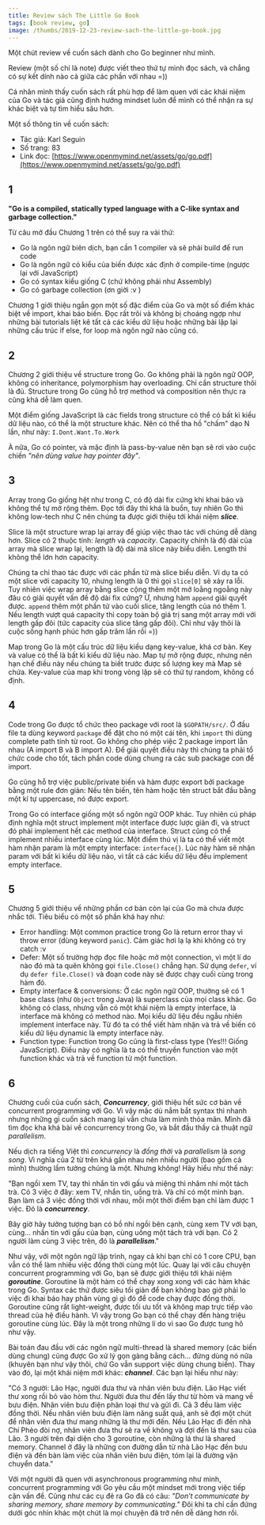 ```yaml
---
title: Review sách The Little Go Book
tags: [book review, go]
image: /thumbs/2019-12-23-review-sach-the-little-go-book.jpg
---
```


Một chút review về cuốn sách dành cho Go beginner như mình.

<!--truncate-->

Review (một số chỉ là note) được viết theo thứ tự mình đọc sách, và chẳng có sự kết dính nào cả giữa các phần với nhau =))

Cá nhân mình thấy cuốn sách rất phù hợp để làm quen với các khái niệm của Go và tác giả cũng định hướng mindset luôn để mình có thể nhận ra sự khác biệt và tự tìm hiểu sâu hơn.

Một số thông tin về cuốn sách:
- Tác giả: Karl Seguin
- Số trang: 83
- Link đọc: [https://www.openmymind.net/assets/go/go.pdf](https://www.openmymind.net/assets/go/go.pdf)

## 1

**"Go is a compiled, statically typed language with a C-like syntax and garbage collection."**

Từ câu mở đầu Chương 1 trên có thể suy ra vài thứ:

- Go là ngôn ngữ biên dịch, bạn cần 1 compiler và sẽ phải build để run code
- Go là ngôn ngữ có kiểu của biến được xác định ở compile-time (ngược lại với JavaScript)
- Go có syntax kiểu giống C (chứ không phải như Assembly)
- Go có garbage collection (ơn giời :v )

Chương 1 giới thiệu ngắn gọn một số đặc điểm của Go và một số điểm khác biệt về import, khai báo biến. Đọc rất trôi và không bị choáng ngợp như những bài tutorials liệt kê tất cả các kiểu dữ liệu hoặc những bài lặp lại những cấu trúc if else, for loop mà ngôn ngữ nào cũng có.

## 2

Chương 2 giới thiệu về structure trong Go. Go không phải là ngôn ngữ OOP, không có inheritance, polymorphism hay overloading. Chỉ cần structure thôi là đủ. Structure trong Go cũng hỗ trợ method và composition nên thực ra cũng khá dễ làm quen.

Một điểm giống JavaScript là các fields trong structure có thể có bất kì kiểu dữ liệu nào, có thể là một structure khác. Nên có thể tha hồ "chấm" dạo N lần, như này: `I.Dont.Want.To.Work`

À nữa, Go có pointer, và mặc định là pass-by-value nên bạn sẽ rơi vào cuộc chiến *"nên dùng value hay pointer đây"*.

## 3

Array trong Go giống hệt như trong C, có độ dài fix cứng khi khai báo và không thể tự mở rộng thêm. Đọc tới đây thì khá là buồn, tuy nhiên Go thì không low-tech như C nên chúng ta được giới thiệu tới khái niệm ***slice***.

Slice là một structure wrap lại array để giúp việc thao tác với chúng dễ dàng hơn. Slice có 2 thuộc tính: *length* và *capacity*. Capacity chính là độ dài của array mà slice wrap lại, length là độ dài mà slice này biểu diễn. Length thì không thể lớn hơn capacity.

Chúng ta chỉ thao tác được với các phần tử mà slice biểu diễn. Ví dụ ta có một slice với capacity 10, nhưng length là 0 thì gọi `slice[0]` sẽ xảy ra lỗi. Tuy nhiên việc wrap array bằng slice cộng thêm một mớ loằng ngoằng này đâu có giải quyết vấn đề độ dài fix cứng? Ừ, nhưng hàm `append` giải quyết được. `append` thêm một phần tử vào cuối slice, tăng length của nó thêm 1. Nếu length vượt quá capacity thì copy toàn bộ giá trị sang một array mới với length gấp đôi (tức capacity của slice tăng gấp đôi). Chỉ như vậy thôi là cuộc sống hạnh phúc hơn gấp trăm lần rồi =))

Map trong Go là một cấu trúc dữ liệu kiểu dạng key-value, khá cơ bản. Key và value có thể là bất kì kiểu dữ liệu nào. Map tự mở rộng được, nhưng nên hạn chế điều này nếu chúng ta biết trước được số lượng key mà Map sẽ chứa. Key-value của map khi trong vòng lặp sẽ có thứ tự random, không cố định.

## 4

Code trong Go được tổ chức theo package với root là `$GOPATH/src/`. Ở đầu file ta dùng keyword `package` để đặt cho nó một cái tên, khi `import` thì dùng complete path tính từ root. Go không cho phép việc 2 package import lẫn nhau (A import B và B import A). Để giải quyết điều này thì chúng ta phải tổ chức code cho tốt, tách phần code dùng chung ra các sub package con để import.

Go cũng hỗ trợ việc public/private biến và hàm được export bởi package bằng một rule đơn giản: Nếu tên biến, tên hàm hoặc tên struct bắt đầu bằng một kí tự uppercase, nó được export.

Trong Go có interface giống một số ngôn ngữ OOP khác. Tuy nhiên cú pháp định nghĩa một struct implement một interface được lược giản đi, và struct đó phải implement hết các method của interface. Struct cũng có thể implement nhiều interface cùng lúc. Một điểm thú vị là ta có thể viết một hàm nhận param là một empty interface: `interface{}`. Lúc này hàm sẽ nhận param với bất kì kiểu dữ liệu nào, vì tất cả các kiểu dữ liệu đều implement empty interface.

## 5

Chương 5 giới thiệu về những phần cơ bản còn lại của Go mà chưa được nhắc tới. Tiêu biểu có một số phần khá hay như:

- Error handling: Một common practice trong Go là return error thay vì throw error (dùng keyword `panic`). Cảm giác hơi lạ lạ khi không có try catch :v
- Defer: Một số trường hợp đọc file hoặc mở một connection, vì một lí do nào đó mà ta quên không gọi `file.Close()` chẳng hạn. Sử dụng `defer`, ví dụ `defer file.Close()` và đoạn code này sẽ được chạy cuối cùng trong hàm đó.
- Empty interface & conversions: Ở các ngôn ngữ OOP, thường sẽ có 1 base class (như `Object` trong Java) là superclass của mọi class khác. Go không có class, nhưng vẫn có một khái niệm là empty interface, là interface mà không có method nào. Mọi kiểu dữ liệu đều ngẫu nhiên implement interface này. Từ đó ta có thể viết hàm nhận và trả về biến có kiểu dữ liệu dynamic là empty interface này.
- Function type: Function trong Go cũng là first-class type (Yes!!! Giống JavaScript). Điều này có nghĩa là ta có thể truyền function vào một function khác và trả về function từ một function.

## 6

Chương cuối của cuốn sách, ***Concurrency***, giới thiệu hết sức cơ bản về concurrent programming với Go. Vì vậy mặc dù nắm bắt syntax thì nhanh nhưng những gì cuốn sách mang lại vẫn chưa làm mình thỏa mãn. Mình đã tìm đọc kha khá bài về concurrency trong Go, và bắt đầu thấy cả thuật ngữ *parallelism*.

Nếu dịch ra tiếng Việt thì *concurrency* là *đồng thời* và *parallelism* là *song song*. Vì nghĩa của 2 từ trên khá gần nhau nên nhiều người (bao gồm cả mình) thường lầm tưởng chúng là một. Nhưng không! Hãy hiểu như thế này:

"Bạn ngồi xem TV, tay thì nhắn tin với gấu và miệng thì nhâm nhi một tách trà. Có 3 việc ở đây: xem TV, nhắn tin, uống trà. Và chỉ có một mình bạn. Bạn làm cả 3 việc đồng thời với nhau, mỗi một thời điểm bạn chỉ làm được 1 việc. Đó là ***concurrency***.

Bây giờ hãy tưởng tượng bạn có bồ nhí ngồi bên cạnh, cùng xem TV với bạn, cùng... nhắn tin với gấu của bạn, cùng uống một tách trà với bạn. Có 2 người làm cùng 3 việc trên, đó là ***parallelism***."

Như vậy, với một ngôn ngữ lập trình, ngay cả khi bạn chỉ có 1 core CPU, bạn vẫn có thể làm nhiều việc đồng thời cùng một lúc. Quay lại với câu chuyện concurrent programming với Go, bạn sẽ được giới thiệu tới khái niệm ***goroutine***. Goroutine là một hàm có thể chạy xong xong với các hàm khác trong Go. Syntax các thứ được siêu tối giản để bạn không bao giờ phải lo việc đi khai báo hay phân vùng gì gì đó để code chạy được đồng thời. Goroutine cũng rất light-weight, được tối ưu tốt và không map trực tiếp vào thread của hệ điều hành. Vì vậy trong Go bạn có thể chạy đến hàng triệu goroutine cùng lúc. Đây là một trong những lí do vì sao Go được tung hô như vậy.

Bài toán đau đầu với các ngôn ngữ multi-thread là shared memory (các biến dùng chung) cũng được Go xử lý gọn gàng bằng cách... đừng dùng nó nữa (khuyên bạn như vậy thôi, chứ Go vẫn support việc dùng chung biến). Thay vào đó, lại một khái niệm mới khác: ***channel***. Các bạn lại hiểu như này:

"Có 3 người: Lão Hạc, người đưa thư và nhân viên bưu điện. Lão Hạc viết thư xong rồi bỏ vào hòm thư. Người đưa thư đến lấy thư từ hòm và mang về bưu điện. Nhân viên bưu điện phân loại thư và gửi đi. Cả 3 đều làm việc đồng thời. Nếu nhân viên bưu điện làm năng suất quá, anh sẽ đợi một chút để nhân viên đưa thư mang những lá thư mới đến. Nếu Lão Hạc đi đến nhà Chí Phèo đòi nợ, nhân viên đưa thư sẽ ra về không và đợi đến lá thư sau của Lão. 3 người trên đại diện cho 3 goroutine, còn những lá thư là shared memory. Channel ở đây là những con đường dẫn từ nhà Lão Hạc đến bưu điện và đến bàn làm việc của nhân viên bưu điện, tóm lại là đường vận chuyển data."

Với một người đã quen với asynchronous programming như mình, concurrent programming với Go yêu cầu một mindset mới trong việc tiếp cận vấn đề. Cũng như các cụ đẻ ra Go đã có câu: *"Don’t communicate by sharing memory, share memory by communicating."* Đôi khi ta chỉ cần đứng dưới góc nhìn khác một chút là mọi chuyện đã trở nên dễ dàng hơn rồi.
